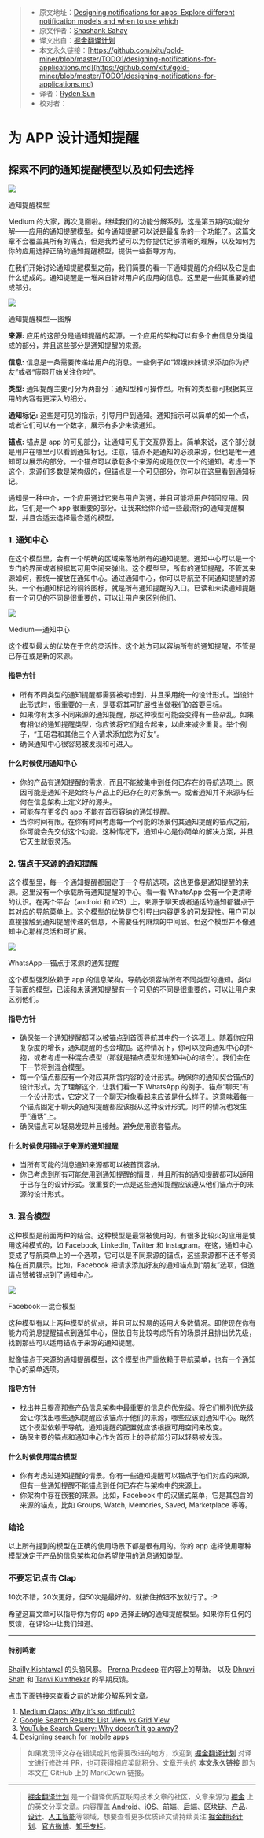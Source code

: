 > * 原文地址：[Designing notifications for apps: Explore different notification models and when to use which](https://medium.muz.li/designing-notifications-for-applications-3cad56fecf96)
> * 原文作者：[Shashank Sahay](https://medium.muz.li/@shashanksahay?source=post_header_lockup)
> * 译文出自：[掘金翻译计划](https://github.com/xitu/gold-miner)
> * 本文永久链接：[https://github.com/xitu/gold-miner/blob/master/TODO1/designing-notifications-for-applications.md](https://github.com/xitu/gold-miner/blob/master/TODO1/designing-notifications-for-applications.md)
> * 译者：[Ryden Sun](https://juejin.im/user/585b9407da2f6000657a5c0c/posts)
> * 校对者：

# 为 APP 设计通知提醒

## 探索不同的通知提醒模型以及如何去选择

![](https://cdn-images-1.medium.com/max/2000/1*iMPfw0qHQdgGzVdtAdJooQ.png)

通知提醒模型

Medium 的大家，再次见面啦。继续我们的功能分解系列，这是第五期的功能分解——应用的通知提醒模型。如今通知提醒可以说是最复杂的一个功能了。这篇文章不会覆盖其所有的痛点，但是我希望可以为你提供足够清晰的理解，以及如何为你的应用选择正确的通知提醒模型，提供一些指导方向。 

在我们开始讨论通知提醒模型之前，我们简要的看一下通知提醒的介绍以及它是由什么组成的。通知提醒是一堆来自针对用户的应用的信息。这里是一些其重要的组成部分。

![](https://cdn-images-1.medium.com/max/2000/1*QbGBgcZWdNJ9C_VR6ORPxg.png)

通知提醒模型 — 图解

**来源:** 应用的这部分是通知提醒的起源。一个应用的架构可以有多个由信息分类组成的部分，并且这些部分是通知提醒的来源。

**信息:** 信息是一条需要传递给用户的消息。一些例子如“嫦娥妹妹请求添加你为好友”或者“康熙开始关注你啦”。

**类型:** 通知提醒主要可分为两部分：通知型和可操作型。所有的类型都可根据其应用的内容有更深入的细分。

**通知标记:** 这些是可见的指示，引导用户到通知。通知指示可以简单的如一个点，或者它们可以有一个数字，展示有多少未读通知。

**锚点:** 锚点是 app 的可见部分，让通知可见于交互界面上。简单来说，这个部分就是用户在哪里可以看到通知标记。注意，锚点不是通知的必须来源，但也是唯一通知可以展示的部分。一个锚点可以承载多个来源的或是仅仅一个的通知。考虑一下这个，来源们多数是架构级的，但锚点是一个可见部分，你可以在这里看到通知标记。

通知是一种中介，一个应用通过它来与用户沟通，并且可能将用户带回应用。因此，它们是一个 app 很重要的部分。让我来给你介绍一些最流行的通知提醒模型，并且合适去选择最合适的模型。

### 1. 通知中心

在这个模型里，会有一个明确的区域来落地所有的通知提醒。通知中心可以是一个专门的界面或者根据其可用空间来弹出。这个模型里，所有的通知提醒，不管其来源如何，都统一被放在通知中心。通过通知中心，你可以导航至不同通知提醒的源头。一个有通知标记的铜铃图标，就是所有通知提醒的入口。已读和未读通知提醒有一个可见的不同是很重要的，可以让用户来区别他们。

![](https://cdn-images-1.medium.com/max/2000/1*mFXz_7bAx1xn7_D2GhNP-Q.png)

Medium — 通知中心

这个模型最大的优势在于它的灵活性。这个地方可以容纳所有的通知提醒，不管是已存在或是新的来源。

#### **指导方针**

*   所有不同类型的通知提醒都需要被考虑到，并且采用统一的设计形式。当设计此形式时，很重要的一点，是要将其可扩展性当做我们的首要目标。
*   如果你有太多不同来源的通知提醒，那这种模型可能会变得有一些杂乱。如果有相似的通知提醒类型，你应该将它们组合起来，以此来减少重复。举个例子，“王昭君和其他三个人请求添加您为好友”。
*   确保通知中心很容易被发现和可进入。

#### **什么时候使用通知中心**

*   你的产品有通知提醒的需求，而且不能被集中到任何已存在的导航选项上。原因可能是通知不是始终与产品上的已存在的对象统一。或者通知并不来源与任何在信息架构上定义好的源头。
*   可能存在更多的 app 不能在首页容纳的通知提醒。
*   当你时间有限。在你有时间考虑每一个可能的场景何其通知提醒的锚点之前，你可能会先交付这个功能。这种情况下，通知中心是你简单的解决方案，并且它天生就很灵活。

### **2. 锚点于来源的通知提醒**

这个模型里，每一个通知提醒都固定于一个导航选项，这也更像是通知提醒的来源。这里没有一个承载所有通知提醒的中心。看一看 WhatsApp 会有一个更清晰的认识。在两个平台（android 和 iOS）上，来源于聊天或者通话的通知都锚点于其对应的导航菜单上。这个模型的优势是它引导出内容更多的可发现性。用户可以直接接触到通知提醒传递的信息，不需要任何麻烦的中间层。但这个模型并不像通知中心那样灵活和可扩展。

![](https://cdn-images-1.medium.com/max/2000/1*c2kNVbmXqVkyom8mHhPtsw.png)

WhatsApp — 锚点于来源的通知提醒

这个模型强烈依赖于 app 的信息架构。导航必须容纳所有不同类型的通知。类似于前面的模型，已读和未读通知提醒有一个可见的不同是很重要的，可以让用户来区别他们。

#### **指导方针**

*   确保每一个通知提醒都可以被锚点到首页导航其中的一个选项上。随着你应用复杂度的增长，通知提醒的也会增加。这种情况下，你可以投向通知中心的怀抱，或者考虑一种混合模型（那就是锚点模型和通知中心的结合）。我们会在下一节将到混合模型。
*   每一个锚点都应有一个对应其所含内容的设计形式。确保你的通知契合锚点的设计形式。为了理解这个，让我们看一下 WhatsApp 的例子。锚点“聊天”有一个设计形式，它定义了一个聊天对象看起来应该是什么样子。这意味着每一个锚点固定于聊天的通知提醒都应该服从这种设计形式。同样的情况也发生于“通话”上。
*   确保锚点可以轻易发现并且接触。避免使用嵌套锚点。

#### **什么时候使用锚点于来源的通知提醒**

*   当所有可能的消息通知来源都可以被首页容纳。
*   你已考虑到所有可能使用到通知提醒的情景，并且所有的通知提醒都可以适用于已存在的设计形式。很重要的一点是这些通知提醒应该遵从他们锚点于的来源的设计形式。

### **3. 混合模型**

这种模型是前面两种的结合。这种模型是最常被使用的。有很多比较火的应用是使用这种模式的，如 Facebook, LinkedIn, Twitter 和 Instagram。在这，通知中心变成了导航菜单上的一个选项，它可以是不同来源的锚点，这些来源都不还不够资格在首页展示。比如，Facebook 把请求添加好友的通知锚点到“朋友”选项，但邀请点赞被锚点到了通知中心。

![](https://cdn-images-1.medium.com/max/2000/1*xQ8ULaQ6PFvPueFQOYxTpQ.png)

Facebook — 混合模型

这种模型有以上两种模型的优点，并且可以轻易的适用大多数情况。即使现在你有能力将消息提醒锚点到通知中心，但依旧有比较考虑所有的场景并且排出优先级，找到那些可以适用锚点于来源的通知提醒。

就像锚点于来源的通知提醒模型，这个模型也严重依赖于导航菜单，也有一个通知中心的菜单选项。

#### **指导方针**

*   找出并且提高那些产品信息架构中最重要的信息的优先级。将它们排列优先级会让你找出哪些通知提醒应该锚点于他们的来源，哪些应该到通知中心。既然这个模型依赖于导航，通知提醒的配置就应该根据可用空间来改变。
*   确保主要的锚点和通知中心作为首页上的导航部分可以轻易被发现。

#### **什么时候使用混合模型**

*   你有考虑过通知提醒的情景。你有一些通知提醒可以锚点于他们对应的来源，但有一些通知提醒不能锚点到任何已存在与架构中的来源上。
*   你架构中存在嵌套的来源。比如，Facebook 中的汉堡式菜单，它是其包含的来源的锚点，比如 Groups, Watch, Memories, Saved, Marketplace 等等。

### 结论

以上所有提到的模型在正确的使用场景下都是很有用的。你的 app 选择使用哪种模型决定于产品的信息架构和你希望使用的消息通知类型。

### 不要忘记点击 Clap

10次不错，20次更好，但50次是最好的。就按住按钮不放就行了。:P

希望这篇文章可以指导你为你的 app 选择正确的通知提醒模型。如果你有任何的反馈，在评论中让我们知道。

* * *

#### 特别鸣谢

[Shailly Kishtawal](https://medium.com/@shailly.kishtawal) 的头脑风暴。 [Prerna Pradeep](https://www.linkedin.com/in/prernapradeep/) 在内容上的帮助。 以及 [Dhruvi Shah](https://www.linkedin.com/in/dhruvishah394/) 和 [Tanvi Kumthekar](https://medium.com/@tanvikumthekar) 的早期反馈。

点击下面链接来查看之前的功能分解系列文章。

1.  [Medium Claps: Why it’s so difficult?](https://medium.muz.li/feature-breakdown-1-medium-claps-40fc7de4539b)
2.  [Google Search Results: List View vs Grid View](https://medium.muz.li/feature-breakdown-2-google-search-results-list-vs-grid-1f3f26d66656)
3.  [YouTube Search Query: Why doesn’t it go away?](https://medium.muz.li/feature-breakdown-3-youtube-search-query-web-25c6d318f6d)
4.  [Designing search for mobile apps](https://medium.muz.li/designing-search-for-mobile-apps-ab2593e9e413)

> 如果发现译文存在错误或其他需要改进的地方，欢迎到 [掘金翻译计划](https://github.com/xitu/gold-miner) 对译文进行修改并 PR，也可获得相应奖励积分。文章开头的 **本文永久链接** 即为本文在 GitHub 上的 MarkDown 链接。


---

> [掘金翻译计划](https://github.com/xitu/gold-miner) 是一个翻译优质互联网技术文章的社区，文章来源为 [掘金](https://juejin.im) 上的英文分享文章。内容覆盖 [Android](https://github.com/xitu/gold-miner#android)、[iOS](https://github.com/xitu/gold-miner#ios)、[前端](https://github.com/xitu/gold-miner#前端)、[后端](https://github.com/xitu/gold-miner#后端)、[区块链](https://github.com/xitu/gold-miner#区块链)、[产品](https://github.com/xitu/gold-miner#产品)、[设计](https://github.com/xitu/gold-miner#设计)、[人工智能](https://github.com/xitu/gold-miner#人工智能)等领域，想要查看更多优质译文请持续关注 [掘金翻译计划](https://github.com/xitu/gold-miner)、[官方微博](http://weibo.com/juejinfanyi)、[知乎专栏](https://zhuanlan.zhihu.com/juejinfanyi)。
